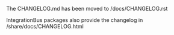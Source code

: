 The CHANGELOG.md has been moved to /docs/CHANGELOG.rst

IntegrationBus packages also provide the changelog in /share/docs/CHANGELOG.html 
